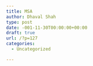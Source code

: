 ```yaml
---
title: MSA
author: Dhaval Shah
type: post
date: -001-11-30T00:00:00+00:00
draft: true
url: /?p=127
categories:
  - Uncategorized

---
```

